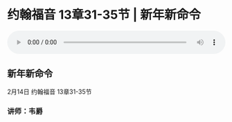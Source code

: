 # 约翰福音 13章31-35节 | 新年新命令

<audio style="width: 100%;" preload="false" controls controlslist="nodownload"><source src="https://file.simai.life/audio/mp3/yue_13_31-35_210214.mp3" type="audio/mpeg">Your browser does not support the audio element.</audio>

## 新年新命令
2月14日
约翰福音 13章31-35节
### 讲师：韦爵